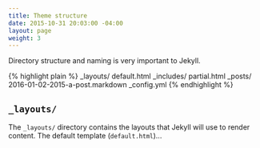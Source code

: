 ```yaml
---
title: Theme structure
date: 2015-10-31 20:03:00 -04:00
layout: page
weight: 3
---
```


Directory structure and naming is very important to Jekyll.

{% highlight plain %}
_layouts/
  default.html
_includes/
  partial.html
_posts/
  2016-01-02-2015-a-post.markdown
_config.yml
{% endhighlight %}

## `_layouts/`

The `_layouts/` directory contains the layouts that Jekyll will use to render content. The default template (`default.html`)...
